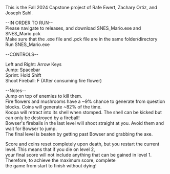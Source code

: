 This is the Fall 2024 Capstone project of Rafe Ewert, Zachary Ortiz, and Joseph Sahl.<br/>

--IN ORDER TO RUN--<br/>
Please navigate to releases, and download SNES_Mario.exe and SNES_Mario.pck<br/>
Make sure that the .exe file and .pck file are in the same folder/directory<br/>
Run SNES_Mario.exe<br/>

--CONTROLS--<br/>

Left and Right: Arrow Keys<br/>
Jump: Spacebar<br/>
Sprint: Hold Shift<br/>
Shoot Fireball: F (After consuming fire flower)<br/>

--Notes--<br/>
Jump on top of enemies to kill them.<br/>
Fire flowers and mushrooms have a ~9% chance to generate from question blocks. Coins will generate ~82% of the time.<br/>
Koopa will retract into its shell when stomped. The shell can be kicked but can only be destroyed by a fireball!<br/>
Bowser's fireballs in the last level will shoot straight at you. Avoid them and wait for Bowser to jump.<br/>
The final level is beaten by getting past Bowser and grabbing the axe.<br/>

Score and coins reset completely upon death, but you restart the current level. This means that if you die on level 2,<br/>
your final score will not include anything that can be gained in level 1. Therefore, to achieve the maximum score, complete<br/>
the game from start to finish without dying!<br/>
